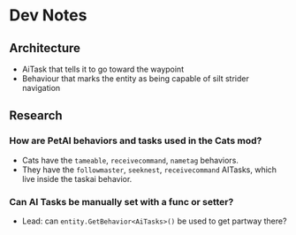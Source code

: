 # Dev Notes

## Architecture

- AiTask that tells it to go toward the waypoint
- Behaviour that marks the entity as being capable of silt strider navigation

## Research

### How are PetAI behaviors and tasks used in the Cats mod?

- Cats have the `tameable`, `receivecommand`, `nametag` behaviors.
- They have the `followmaster`, `seeknest`, `receivecommand` AITasks, which live inside the taskai behavior.

### Can AI Tasks be manually set with a func or setter?

- Lead: can `entity.GetBehavior<AiTasks>()` be used to get partway there?